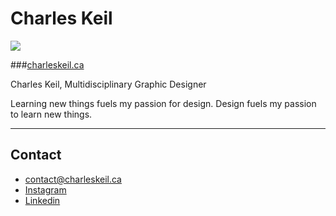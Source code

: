 # Charles Keil

![](img/profile.png)

###[charleskeil.ca](http//:charleskeil.ca)

Charles Keil, Multidisciplinary Graphic Designer

Learning new things fuels my passion for design. Design fuels my passion to learn new things.

----
## Contact
* [contact@charleskeil.ca](mailto:contact@charleskeil.ca)
* [Instagram](https://www.instagram.com/charleskeil/?hl=en)  
* [Linkedin](https://ca.linkedin.com/in/charles-keil-355bb6b4)

